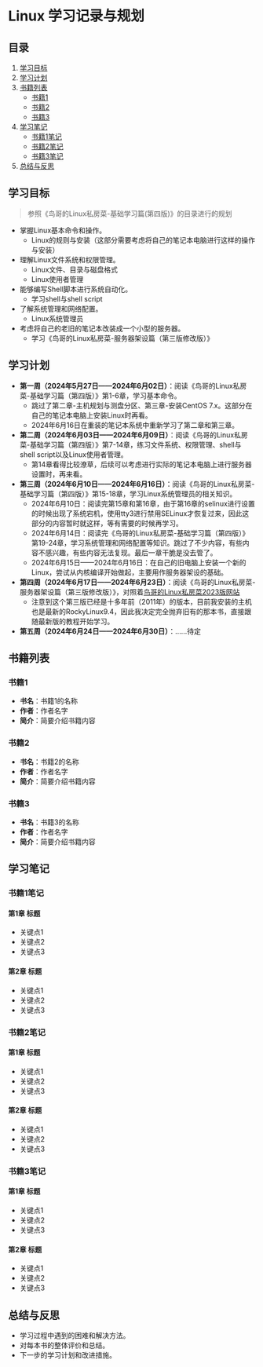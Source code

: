 # Linux 学习记录与规划

## 目录
1. [学习目标](#学习目标)
2. [学习计划](#学习计划)
3. [书籍列表](#书籍列表)
    - [书籍1](#书籍1)
    - [书籍2](#书籍2)
    - [书籍3](#书籍3)
4. [学习笔记](#学习笔记)
    - [书籍1笔记](#书籍1笔记)
    - [书籍2笔记](#书籍2笔记)
    - [书籍3笔记](#书籍3笔记)
5. [总结与反思](#总结与反思)

## 学习目标

> 参照《鸟哥的Linux私房菜-基础学习篇(第四版)》的目录进行的规划

- 掌握Linux基本命令和操作。
  - Linux的规则与安装（这部分需要考虑将自己的笔记本电脑进行这样的操作与安装）
- 理解Linux文件系统和权限管理。
  - Linux文件、目录与磁盘格式
  - Linux使用者管理
- 能够编写Shell脚本进行系统自动化。
  - 学习shell与shell script
- 了解系统管理和网络配置。
  - Linux系统管理员
- 考虑将自己的老旧的笔记本改装成一个小型的服务器。
  - 学习《鸟哥的Linux私房菜-服务器架设篇（第三版修改版）》

## 学习计划
- **第一周（2024年5月27日——2024年6月02日）**：阅读《鸟哥的Linux私房菜-基础学习篇（第四版）》第1-6章，学习基本命令。
  - 跳过了第二章-主机规划与测盘分区、第三章-安装CentOS 7.x。这部分在自己的笔记本电脑上安装Linux时再看。
  - 2024年6月16日在重装的笔记本系统中重新学习了第二章和第三章。
- **第二周（2024年6月03日——2024年6月09日）**：阅读《鸟哥的Linux私房菜-基础学习篇（第四版）》第7-14章，练习文件系统、权限管理、shell与shell script以及Linux使用者管理。
  - 第14章看得比较潦草，后续可以考虑进行实际的笔记本电脑上进行服务器设置时，再来看。
- **第三周（2024年6月10日——2024年6月16日）**：阅读《鸟哥的Linux私房菜-基础学习篇（第四版）》第15-18章，学习Linux系统管理员的相关知识。
  - 2024年6月10日：阅读完第15章和第16章，由于第16章的selinux进行设置的时候出现了系统宕机，使用tty3进行禁用SELinux才恢复过来，因此这部分的内容暂时就这样，等有需要的时候再学习。
  - 2024年6月14日：阅读完《鸟哥的Linux私房菜-基础学习篇（第四版）》第19-24章，学习系统管理和网络配置等知识。跳过了不少内容，有些内容不感兴趣，有些内容无法复现。最后一章干脆是没去管了。
  - 2024年6月15日——2024年6月16日：在自己的旧电脑上安装一个新的Linux，尝试从内核编译开始做起，主要用作服务器架设的基础。                                                                                                                                    
- **第四周（2024年6月17日——2024年6月23日）**：阅读《鸟哥的Linux私房菜-服务器架设篇（第三版修改版）》，对照着[鸟哥的Linux私房菜2023版网站](https://linux.vbird.org/linux_server/rocky9/0150networking.php)
  - 注意到这个第三版已经是十多年前（2011年）的版本，目前我安装的主机也是最新的RockyLinux9.4，因此我决定完全抛弃旧有的那本书，直接跟随最新版的教程开始学习。
- **第五周（2024年6月24日——2024年6月30日）**：……待定

## 书籍列表
### 书籍1
- **书名**：书籍1的名称
- **作者**：作者名字
- **简介**：简要介绍书籍内容

### 书籍2
- **书名**：书籍2的名称
- **作者**：作者名字
- **简介**：简要介绍书籍内容

### 书籍3
- **书名**：书籍3的名称
- **作者**：作者名字
- **简介**：简要介绍书籍内容

## 学习笔记

### 书籍1笔记
#### 第1章 标题
- 关键点1
- 关键点2
- 关键点3

#### 第2章 标题
- 关键点1
- 关键点2
- 关键点3

### 书籍2笔记
#### 第1章 标题
- 关键点1
- 关键点2
- 关键点3

#### 第2章 标题
- 关键点1
- 关键点2
- 关键点3

### 书籍3笔记
#### 第1章 标题
- 关键点1
- 关键点2
- 关键点3

#### 第2章 标题
- 关键点1
- 关键点2
- 关键点3

## 总结与反思
- 学习过程中遇到的困难和解决方法。
- 对每本书的整体评价和总结。
- 下一步的学习计划和改进措施。
